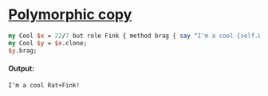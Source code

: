 [1]: http://rosettacode.org/wiki/Polymorphic_copy

# [Polymorphic copy][1]

```perl
my Cool $x = 22/7 but role Fink { method brag { say "I'm a cool {self.WHAT.perl}!" }}
my Cool $y = $x.clone;
$y.brag;
```

#### Output:
```
I'm a cool Rat+Fink!
```